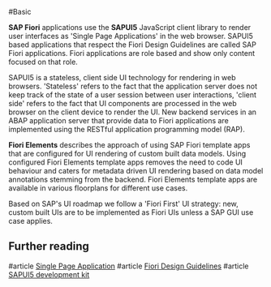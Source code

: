 #Basic 

**SAP Fiori** applications use the **SAPUI5** JavaScript client library to render user interfaces as 'Single Page Applications' in the web browser. SAPUI5 based applications that respect the Fiori Design Guidelines are called SAP Fiori applications. Fiori applications are role based and show only content focused on that role.

SAPUI5 is a stateless, client side UI technology for rendering in web browsers. 'Stateless' refers to the fact that the application server does not keep track of the state of a user session between user interactions, 'client side' refers to the fact that UI components are processed in the web browser on the client device to render the UI. New backend services in an ABAP application server that provide data to Fiori applications are implemented using the RESTful application programming model (RAP). 

**Fiori Elements** describes the approach of using SAP Fiori template apps that are configured for UI rendering of custom built data models. Using configured Fiori Elements template apps removes the need to code UI behaviour and caters for metadata driven UI rendering based on data model annotations stemming from the backend. Fiori Elements template apps are available in various floorplans for different use cases. 

Based on SAP's UI roadmap we follow a 'Fiori First' UI strategy: new, custom built UIs are to be implemented as Fiori UIs unless a SAP GUI use case applies. 

## Further reading
#article [Single Page Application](https://en.wikipedia.org/wiki/Single-page_application)
#article [Fiori Design Guidelines](https://www.sap.com/design-system/fiori-design-web/?external)
#article [SAPUI5 development kit](ui5.sap.com)
